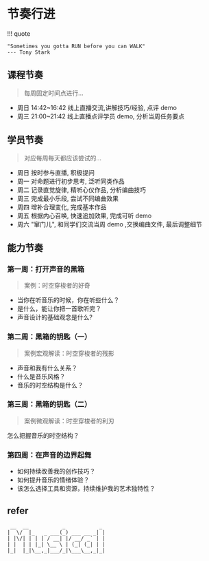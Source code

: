 # 节奏行进
!!! quote

    "Sometimes you gotta RUN before you can WALK"
    --- Tony Stark 


## 课程节奏
> 每周固定时间点进行...


- 周日 14:42~16:42 线上直播交流,讲解技巧/经验, 点评 demo 
- 周三 21:00~21:42 线上直播点评学员 demo, 分析当周任务要点


## 学员节奏
> 对应每周每天都应该尝试的...

- 周日 按时参与直播, 积极提问
- 周一 对命题进行初步思考, 泛听同类作品
- 周二 记录直觉旋律, 精听心仪作品, 分析编曲技巧
- 周三 完成最小乐段, 尝试不同编曲效果
- 周四 增补合理变化, 完成基本作品
- 周五 根据内心召唤, 快速追加效果, 完成可听 demo
- 周六 "窜门儿", 和同学们交流当周 demo ,交换编曲文件, 最后调整细节


## 能力节奏


### 第一周：打开声音的黑箱
> 案例：时空穿梭者的好奇
 

-  当你在听音乐的时候，你在听些什么？
-  是什么，能让你把一首歌听完？
-  声音设计的基础观念是什么?
 
### 第二周：黑箱的钥匙（一）
> 案例宏观解读：时空穿梭者的残影


- 声音和我有什么关系？
- 什么是音乐风格？
- 音乐的时空结构是什么？
 
### 第三周：黑箱的钥匙（二）
> 案例微观解读：时空穿梭者的利刃 


怎么把握音乐的时空结构？

 
### 第四周：在声音的边界起舞


- 如何持续改善我的创作技巧？
- 如何提升音乐的情绪体验？
- 该怎么选择工具和资源，持续维护我的艺术独特性？

## refer


[^1]: [The Feynman Technique Model — MATTYFORD](https://mattyford.com/blog/2014/1/23/the-feynman-technique-model)

[^2]: [费曼学习法凭什么号称终极学习法?_36氪](https://36kr.com/p/5099728.html)




```
 __  __           _           _
|  \/  |_   _ ___(_) ___ __ _| |
| |\/| | | | / __| |/ __/ _` | |
| |  | | |_| \__ \ | (_| (_| | |
|_|  |_|\__,_|___/_|\___\__,_|_|

```

